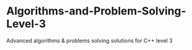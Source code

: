 # Algorithms-and-Problem-Solving-Level-3
Advanced algorithms &amp; problems solving solutions for C++ level 3
